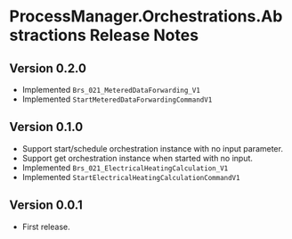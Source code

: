 # ProcessManager.Orchestrations.Abstractions Release Notes

## Version 0.2.0
- Implemented `Brs_021_MeteredDataForwarding_V1`
- Implemented `StartMeteredDataForwardingCommandV1`

## Version 0.1.0

- Support start/schedule orchestration instance with no input parameter.
- Support get orchestration instance when started with no input.
- Implemented `Brs_021_ElectricalHeatingCalculation_V1`
- Implemented `StartElectricalHeatingCalculationCommandV1`

## Version 0.0.1

- First release.
